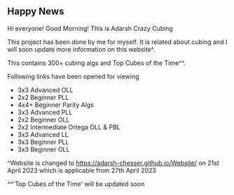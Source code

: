 ## Happy News

Hi everyone! Good Morning!
This is Adarsh Crazy Cubing

This project has been done by me for myself. It is related about cubing and I will soon update more information on this website^.

This contains 300+ cubing algs and Top Cubes of the Time^^.

Following links have been opened for viewing

* 3x3 Advanced OLL 
* 2x2 Beginner PLL
* 4x4+ Beginner Parity Algs
* 3x3 Advanced PLL
* 2x2 Beginner OLL
* 2x2 Intermediate Ortega OLL & PBL
* 3x3 Advanced LL
* 3x3 Beginner PLL
* 3x3 Beginner OLL


^Website is changed to https://adarsh-chesser.github.io/Website/ on 21st April 2023 which is applicable from 27th April 2023

^^'Top Cubes of the Time' will be updated soon
